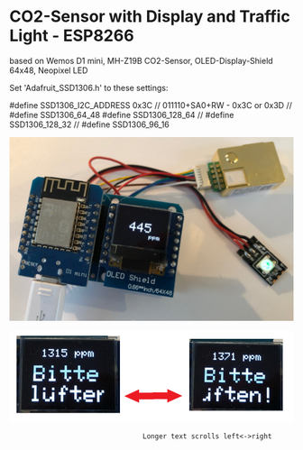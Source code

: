 # CO2-Sensor with Display and Traffic Light - ESP8266
 
 based on Wemos D1 mini, MH-Z19B CO2-Sensor, OLED-Display-Shield 64x48, Neopixel LED
 
 Set 'Adafruit_SSD1306.h' to these settings:
 
   #define SSD1306_I2C_ADDRESS   0x3C  // 011110+SA0+RW - 0x3C or 0x3D
   // #define SSD1306_64_48
   #define SSD1306_128_64
   //   #define SSD1306_128_32
   //   #define SSD1306_96_16

![CO2-Sensor](CO2sensor.jpg)

![Scrolling text](ScrollingText.png)

                                     Longer text scrolls left<->right
 

